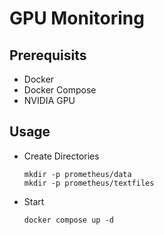 # GPU Monitoring

## Prerequisits

- Docker
- Docker Compose
- NVIDIA GPU


## Usage

- Create Directories
    ```
	mkdir -p prometheus/data 
	mkdir -p prometheus/textfiles
    ```
- Start
    ```
	docker compose up -d
    ```


